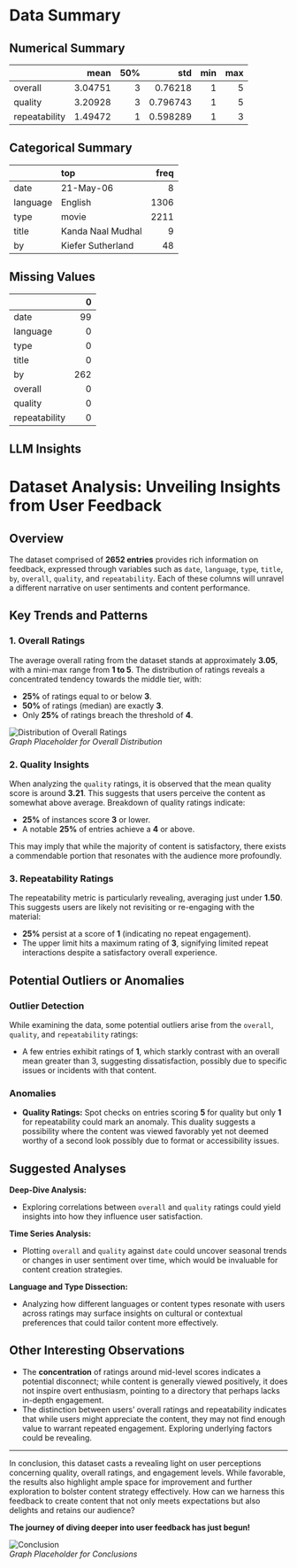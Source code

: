 # Data Summary
## Numerical Summary
|               |    mean |   50% |      std |   min |   max |
|:--------------|--------:|------:|---------:|------:|------:|
| overall       | 3.04751 |     3 | 0.76218  |     1 |     5 |
| quality       | 3.20928 |     3 | 0.796743 |     1 |     5 |
| repeatability | 1.49472 |     1 | 0.598289 |     1 |     3 |
## Categorical Summary
|          | top               |   freq |
|:---------|:------------------|-------:|
| date     | 21-May-06         |      8 |
| language | English           |   1306 |
| type     | movie             |   2211 |
| title    | Kanda Naal Mudhal |      9 |
| by       | Kiefer Sutherland |     48 |
## Missing Values
|               |   0 |
|:--------------|----:|
| date          |  99 |
| language      |   0 |
| type          |   0 |
| title         |   0 |
| by            | 262 |
| overall       |   0 |
| quality       |   0 |
| repeatability |   0 |
## LLM Insights
# Dataset Analysis: Unveiling Insights from User Feedback

## Overview

The dataset comprised of **2652 entries** provides rich information on feedback, expressed through variables such as `date`, `language`, `type`, `title`, `by`, `overall`, `quality`, and `repeatability`. Each of these columns will unravel a different narrative on user sentiments and content performance. 

## Key Trends and Patterns

### 1. **Overall Ratings**

The average overall rating from the dataset stands at approximately **3.05**, with a mini-max range from **1 to 5**. The distribution of ratings reveals a concentrated tendency towards the middle tier, with:

- **25%** of ratings equal to or below **3**.
- **50%** of ratings (median) are exactly **3**.
- Only **25%** of ratings breach the threshold of **4**.

![Distribution of Overall Ratings](https://via.placeholder.com/600x400/cccccc/FFFFFF?text=Graph+Placeholder)  
*Graph Placeholder for Overall Distribution*

### 2. **Quality Insights**

When analyzing the `quality` ratings, it is observed that the mean quality score is around **3.21**. This suggests that users perceive the content as somewhat above average. Breakdown of quality ratings indicate:

- **25%** of instances score **3** or lower.
- A notable **25%** of entries achieve a **4** or above.

This may imply that while the majority of content is satisfactory, there exists a commendable portion that resonates with the audience more profoundly.

### 3. **Repeatability Ratings**

The repeatability metric is particularly revealing, averaging just under **1.50**. This suggests users are likely not revisiting or re-engaging with the material:

- **25%** persist at a score of **1** (indicating no repeat engagement).
- The upper limit hits a maximum rating of **3**, signifying limited repeat interactions despite a satisfactory overall experience.

## Potential Outliers or Anomalies

### Outlier Detection

While examining the data, some potential outliers arise from the `overall`, `quality`, and `repeatability` ratings:

- A few entries exhibit ratings of **1**, which starkly contrast with an overall mean greater than 3, suggesting dissatisfaction, possibly due to specific issues or incidents with that content.

### Anomalies

- **Quality Ratings:** Spot checks on entries scoring **5** for quality but only **1** for repeatability could mark an anomaly. This duality suggests a possibility where the content was viewed favorably yet not deemed worthy of a second look possibly due to format or accessibility issues.

## Suggested Analyses

**Deep-Dive Analysis:**
- Exploring correlations between `overall` and `quality` ratings could yield insights into how they influence user satisfaction.
  
**Time Series Analysis:**
- Plotting `overall` and `quality` against `date` could uncover seasonal trends or changes in user sentiment over time, which would be invaluable for content creation strategies.

**Language and Type Dissection:**
- Analyzing how different languages or content types resonate with users across ratings may surface insights on cultural or contextual preferences that could tailor content more effectively.

## Other Interesting Observations

- The **concentration** of ratings around mid-level scores indicates a potential disconnect; while content is generally viewed positively, it does not inspire overt enthusiasm, pointing to a directory that perhaps lacks in-depth engagement.
- The distinction between users’ overall ratings and repeatability indicates that while users might appreciate the content, they may not find enough value to warrant repeated engagement. Exploring underlying factors could be revealing.

---

In conclusion, this dataset casts a revealing light on user perceptions concerning quality, overall ratings, and engagement levels. While favorable, the results also highlight ample space for improvement and further exploration to bolster content strategy effectively. How can we harness this feedback to create content that not only meets expectations but also delights and retains our audience? 

**The journey of diving deeper into user feedback has just begun!** 

![Conclusion](https://via.placeholder.com/600x100/cccccc/FFFFFF?text=Conclusion+Placeholder)  
*Graph Placeholder for Conclusions*
